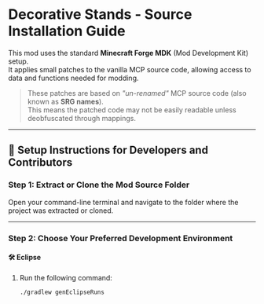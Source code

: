 # Decorative Stands - Source Installation Guide

This mod uses the standard **Minecraft Forge MDK** (Mod Development Kit) setup.  
It applies small patches to the vanilla MCP source code, allowing access to data and functions needed for modding.

> These patches are based on _"un-renamed"_ MCP source code (also known as **SRG names**).  
> This means the patched code may not be easily readable unless deobfuscated through mappings.

---

## 🔧 Setup Instructions for Developers and Contributors

### Step 1: Extract or Clone the Mod Source Folder
Open your command-line terminal and navigate to the folder where the project was extracted or cloned.

---

### Step 2: Choose Your Preferred Development Environment

#### 🛠️ Eclipse

1. Run the following command:
   ```bash
   ./gradlew genEclipseRuns
